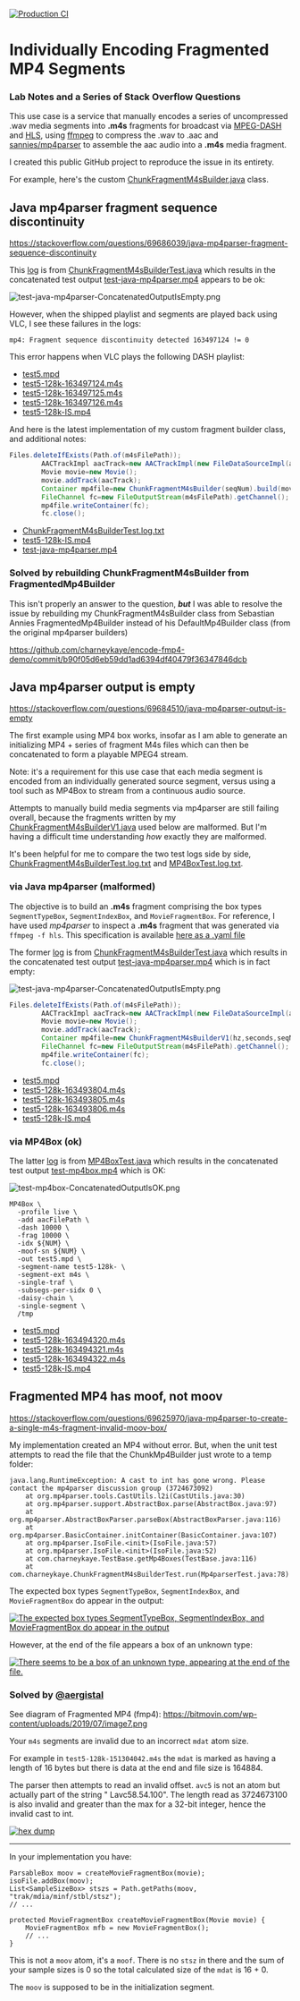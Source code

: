 [![Production CI](https://github.com/charneykaye/encode-fmp4-demo/actions/workflows/main.yml/badge.svg?branch=main)](https://github.com/charneykaye/encode-fmp4-demo/actions/workflows/main.yml)

# Individually Encoding Fragmented MP4 Segments

### Lab Notes and a Series of Stack Overflow Questions

This use case is a service that manually encodes a series of uncompressed .wav media segments into **.m4s** fragments
for broadcast via [MPEG-DASH](https://en.wikipedia.org/wiki/Dynamic_Adaptive_Streaming_over_HTTP) and [HLS](https://en.wikipedia.org/wiki/HTTP_Live_Streaming),
using [ffmpeg](https://www.ffmpeg.org/) to compress the .wav to .aac
and [sannies/mp4parser](https://github.com/sannies/mp4parser) to assemble the aac audio into a **.m4s** media fragment.

I created this public GitHub project to reproduce the issue in its entirety.

For example, here's the
custom [ChunkFragmentM4sBuilder.java](src/main/java/com/charneykaye/ChunkFragmentM4sBuilder.java) class.

## Java mp4parser fragment sequence discontinuity

https://stackoverflow.com/questions/69686039/java-mp4parser-fragment-sequence-discontinuity

This [log](notes/via-java-mp4parser-v2/ChunkFragmentM4sBuilderTest.log.txt) is
from [ChunkFragmentM4sBuilderTest.java](src/test/java/com/charneykaye/ChunkFragmentM4sBuilderTest.java) which results in
the concatenated test output [test-java-mp4parser.mp4](notes/via-java-mp4parser-v2/test-java-mp4parser.mp4) appears to
be ok:

![test-java-mp4parser-ConcatenatedOutputIsEmpty.png](notes/via-java-mp4parser-v2/test-java-mp4parser-ConcatenatedOutputIsOK.png)

However, when the shipped playlist and segments are played back using VLC, I see these failures in the logs:

```
mp4: Fragment sequence discontinuity detected 163497124 != 0
```

This error happens when VLC plays the following DASH playlist:

- [test5.mpd](notes/via-java-mp4parser-v2/test5.mpd)
- [test5-128k-163497124.m4s](notes/via-java-mp4parser-v2/test5-128k-163497124.m4s)
- [test5-128k-163497125.m4s](notes/via-java-mp4parser-v2/test5-128k-163497125.m4s)
- [test5-128k-163497126.m4s](notes/via-java-mp4parser-v2/test5-128k-163497126.m4s)
- [test5-128k-IS.mp4](notes/via-java-mp4parser-v2/test5-128k-IS.mp4)

And here is the latest implementation of my custom fragment builder class, and additional notes:

```java
Files.deleteIfExists(Path.of(m4sFilePath));
        AACTrackImpl aacTrack=new AACTrackImpl(new FileDataSourceImpl(aacFilePath));
        Movie movie=new Movie();
        movie.addTrack(aacTrack);
        Container mp4file=new ChunkFragmentM4sBuilder(seqNum).build(movie);
        FileChannel fc=new FileOutputStream(m4sFilePath).getChannel();
        mp4file.writeContainer(fc);
        fc.close();
```

- [ChunkFragmentM4sBuilderTest.log.txt](notes/via-java-mp4parser-v2/ChunkFragmentM4sBuilderTest.log.txt)
- [test5-128k-IS.mp4](notes/via-java-mp4parser-v2/test5-128k-IS.mp4)
- [test-java-mp4parser.mp4](notes/via-java-mp4parser-v2/test-java-mp4parser.mp4)

### Solved by rebuilding ChunkFragmentM4sBuilder from FragmentedMp4Builder

This isn't properly an answer to the question, ***but*** I was able to resolve the issue by rebuilding my
ChunkFragmentM4sBuilder class from Sebastian Annies FragmentedMp4Builder instead of his DefaultMp4Builder class (from
the original mp4parser builders)

https://github.com/charneykaye/encode-fmp4-demo/commit/b90f05d6eb59dd1ad6394df40479f36347846dcb

## Java mp4parser output is empty

https://stackoverflow.com/questions/69684510/java-mp4parser-output-is-empty

The first example using MP4 box works, insofar as I am able to generate an initializing MP4 + series of fragment M4s
files which can then be concatenated to form a playable MPEG4 stream.

Note: it's a requirement for this use case that each media segment is encoded from an individually generated source
segment, versus using a tool such as MP4Box to stream from a continuous audio source.

Attempts to manually build media segments via mp4parser are still failing overall, because the fragments written by
my [ChunkFragmentM4sBuilderV1.java](src/main/java/com/charneykaye/ChunkFragmentM4sBuilderV1.java) used below are
malformed. But I'm having a difficult time understanding *how* exactly they are malformed.

It's been helpful for me to compare the two test logs side by
side, [ChunkFragmentM4sBuilderTest.log.txt](notes/via-java-mp4parser/ChunkFragmentM4sBuilderTest.log.txt)
and [MP4BoxTest.log.txt](notes/via-mp4box/MP4BoxTest.log.txt).

### via Java mp4parser (malformed)

The objective is to build an **.m4s** fragment comprising the box types `SegmentTypeBox`, `SegmentIndexBox`,
and `MovieFragmentBox`. For reference, I have used *mp4parser* to inspect a **.m4s** fragment that was generated
via `ffmpeg -f hls`. This specification is
available [here as a .yaml file](src/test/resources/test5-128k-151304042-ffmpeg.yaml)

The former [log](notes/via-java-mp4parser/ChunkFragmentM4sBuilderTest.log.txt) is
from [ChunkFragmentM4sBuilderTest.java](src/test/java/com/charneykaye/ChunkFragmentM4sBuilderTest.java) which results in
the concatenated test output [test-java-mp4parser.mp4](notes/via-java-mp4parser/test-java-mp4parser.mp4) which is in
fact empty:

![test-java-mp4parser-ConcatenatedOutputIsEmpty.png](notes/via-java-mp4parser/test-java-mp4parser-ConcatenatedOutputIsEmpty.png)

```java
Files.deleteIfExists(Path.of(m4sFilePath));
        AACTrackImpl aacTrack=new AACTrackImpl(new FileDataSourceImpl(aacFilePath));
        Movie movie=new Movie();
        movie.addTrack(aacTrack);
        Container mp4file=new ChunkFragmentM4sBuilderV1(hz,seconds,seqNum,bufferSize).build(movie);
        FileChannel fc=new FileOutputStream(m4sFilePath).getChannel();
        mp4file.writeContainer(fc);
        fc.close();
```

- [test5.mpd](notes/via-java-mp4parser/test5.mpd)
- [test5-128k-163493804.m4s](notes/via-java-mp4parser/test5-128k-163493804.m4s)
- [test5-128k-163493805.m4s](notes/via-java-mp4parser/test5-128k-163493805.m4s)
- [test5-128k-163493806.m4s](notes/via-java-mp4parser/test5-128k-163493806.m4s)
- [test5-128k-IS.mp4](notes/via-java-mp4parser/test5-128k-IS.mp4)

### via MP4Box (ok)

The latter [log](notes/via-mp4box/MP4BoxTest.log.txt) is
from [MP4BoxTest.java](src/test/java/com/charneykaye/MP4BoxTest.java) which results in the concatenated test output
[test-mp4box.mp4](notes/via-mp4box/test-mp4box.mp4) which is OK:

![test-mp4box-ConcatenatedOutputIsOK.png](notes/via-mp4box/test-mp4box-ConcatenatedOutputIsOK.png)

```shell
MP4Box \
  -profile live \
  -add aacFilePath \
  -dash 10000 \
  -frag 10000 \
  -idx ${NUM} \
  -moof-sn ${NUM} \
  -out test5.mpd \
  -segment-name test5-128k- \
  -segment-ext m4s \
  -single-traf \
  -subsegs-per-sidx 0 \
  -daisy-chain \
  -single-segment \
  /tmp
```

- [test5.mpd](notes/via-mp4box/test5.mpd)
- [test5-128k-163494320.m4s](notes/via-mp4box/test5-128k-163494320.m4s)
- [test5-128k-163494321.m4s](notes/via-mp4box/test5-128k-163494321.m4s)
- [test5-128k-163494322.m4s](notes/via-mp4box/test5-128k-163494322.m4s)
- [test5-128k-IS.mp4](notes/via-mp4box/test5-128k-IS.mp4)

## Fragmented MP4 has moof, not moov

https://stackoverflow.com/questions/69625970/java-mp4parser-to-create-a-single-m4s-fragment-invalid-moov-box/

My implementation created an MP4 without error. But, when the unit test attempts to read the file that the
ChunkMp4Builder just wrote to a temp folder:

```
java.lang.RuntimeException: A cast to int has gone wrong. Please contact the mp4parser discussion group (3724673092)
	at org.mp4parser.tools.CastUtils.l2i(CastUtils.java:30)
	at org.mp4parser.support.AbstractBox.parse(AbstractBox.java:97)
	at org.mp4parser.AbstractBoxParser.parseBox(AbstractBoxParser.java:116)
	at org.mp4parser.BasicContainer.initContainer(BasicContainer.java:107)
	at org.mp4parser.IsoFile.<init>(IsoFile.java:57)
	at org.mp4parser.IsoFile.<init>(IsoFile.java:52)
	at com.charneykaye.TestBase.getMp4Boxes(TestBase.java:116)
	at com.charneykaye.ChunkFragmentM4sBuilderTest.run(Mp4parserTest.java:78)
```

The expected box types `SegmentTypeBox`, `SegmentIndexBox`, and `MovieFragmentBox` do appear in the output:

[![The expected box types `SegmentTypeBox`, `SegmentIndexBox`, and `MovieFragmentBox` do appear in the output][2]][2]

However, at the end of the file appears a box of an unknown type:

[![There seems to be a box of an unknown type, appearing at the end of the file.][3]][3]

### Solved by [@aergistal](https://stackoverflow.com/users/4663670/aergistal)

See diagram of Fragmented MP4 (fmp4): https://bitmovin.com/wp-content/uploads/2019/07/image7.png

Your `m4s` segments are invalid due to an incorrect `mdat` atom size.

For example in `test5-128k-151304042.m4s` the `mdat` is marked as having a length of 16 bytes but there is data at the
end and file size is 164884.

The parser then attempts to read an invalid offset. `avc5` is not an atom but actually part of the string "
Lavc58.54.100". The length read as 3724673100 is also invalid and greater than the max for a 32-bit integer, hence the
invalid cast to int.

[![hex dump][1]][1]


----------

In your implementation you have:

    ParsableBox moov = createMovieFragmentBox(movie);
    isoFile.addBox(moov);
    List<SampleSizeBox> stszs = Path.getPaths(moov, "trak/mdia/minf/stbl/stsz");
    // ...

    protected MovieFragmentBox createMovieFragmentBox(Movie movie) {
        MovieFragmentBox mfb = new MovieFragmentBox();
        // ...
    }

This is not a `moov` atom, it's a `moof`. There is no `stsz` in there and the sum of your sample sizes is 0 so the total
calculated size of the `mdat` is 16 + 0.

The `moov` is supposed to be in the initialization segment.


[1]: https://i.stack.imgur.com/4z7gE.jpg


[2]: https://i.stack.imgur.com/aAmyt.png

[3]: https://i.stack.imgur.com/pHJeJ.png
